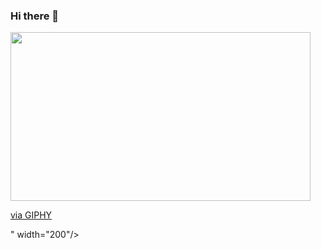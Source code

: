 ### Hi there 👋
<div id="header" aling="center" >
  <img src="<iframe src="https://giphy.com/embed/z7wIVXPnpm1DiJDdsU" width="480" height="270" frameBorder="0" class="giphy-embed" allowFullScreen></iframe><p><a href="https://giphy.com/gifs/xbox-game-xbox-series-x-s-z7wIVXPnpm1DiJDdsU">via GIPHY</a></p>" width="200"/> 
</div>
<!--
**Asio42/Asio42** is a ✨ _special_ ✨ repository because its `README.md` (this file) appears on your GitHub profile.

Here are some ideas to get you started:

- 🔭 I’m currently working on ...
- 🌱 I’m currently learning ...
- 👯 I’m looking to collaborate on ...
- 🤔 I’m looking for help with ...
- 💬 Ask me about ...
- 📫 How to reach me: ...
- 😄 Pronouns: ...
- ⚡ Fun fact: ...
-->
